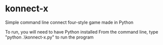 # konnect-x
Simple command line connect four-style game made in Python

To run, you will need to have Python installed
From the command line, type "python .\konnect-x.py" to run the program
